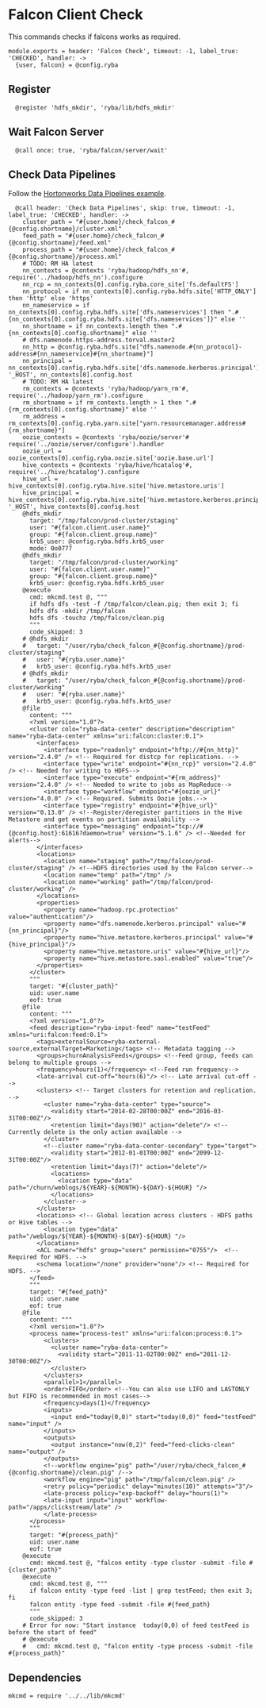 
# Falcon Client Check

This commands checks if falcons works as required.

    module.exports = header: 'Falcon Check', timeout: -1, label_true: 'CHECKED', handler: ->
      {user, falcon} = @config.ryba

## Register

      @register 'hdfs_mkdir', 'ryba/lib/hdfs_mkdir'

## Wait Falcon Server

      @call once: true, 'ryba/falcon/server/wait'

## Check Data Pipelines

Follow the [Hortonworks Data Pipelines example][dpe].

      @call header: 'Check Data Pipelines', skip: true, timeout: -1, label_true: 'CHECKED', handler: ->
        cluster_path = "#{user.home}/check_falcon_#{@config.shortname}/cluster.xml"
        feed_path = "#{user.home}/check_falcon_#{@config.shortname}/feed.xml"
        process_path = "#{user.home}/check_falcon_#{@config.shortname}/process.xml"
        # TODO: RM HA latest
        nn_contexts = @contexts 'ryba/hadoop/hdfs_nn'#, require('../hadoop/hdfs_nn').configure
        nn_rcp = nn_contexts[0].config.ryba.core_site['fs.defaultFS']
        nn_protocol = if nn_contexts[0].config.ryba.hdfs.site['HTTP_ONLY'] then 'http' else 'https'
        nn_nameservice = if nn_contexts[0].config.ryba.hdfs.site['dfs.nameservices'] then ".#{nn_contexts[0].config.ryba.hdfs.site['dfs.nameservices']}" else ''
        nn_shortname = if nn_contexts.length then ".#{nn_contexts[0].config.shortname}" else ''
        # dfs.namenode.https-address.torval.master2
        nn_http = @config.ryba.hdfs.site["dfs.namenode.#{nn_protocol}-address#{nn_nameservice}#{nn_shortname}"] 
        nn_principal = nn_contexts[0].config.ryba.hdfs.site['dfs.namenode.kerberos.principal'].replace '_HOST', nn_contexts[0].config.host
        # TODO: RM HA latest
        rm_contexts = @contexts 'ryba/hadoop/yarn_rm'#, require('../hadoop/yarn_rm').configure
        rm_shortname = if rm_contexts.length > 1 then ".#{rm_contexts[0].config.shortname}" else ''
        rm_address = rm_contexts[0].config.ryba.yarn.site["yarn.resourcemanager.address#{rm_shortname}"]
        oozie_contexts = @contexts 'ryba/oozie/server'# require('../oozie/server/configure').handler
        oozie_url = oozie_contexts[0].config.ryba.oozie.site['oozie.base.url']
        hive_contexts = @contexts 'ryba/hive/hcatalog'#, require('../hive/hcatalog').configure
        hive_url = hive_contexts[0].config.ryba.hive.site['hive.metastore.uris']
        hive_principal = hive_contexts[0].config.ryba.hive.site['hive.metastore.kerberos.principal'].replace '_HOST', hive_contexts[0].config.host
        @hdfs_mkdir
          target: "/tmp/falcon/prod-cluster/staging"
          user: "#{falcon.client.user.name}"
          group: "#{falcon.client.group.name}"
          krb5_user: @config.ryba.hdfs.krb5_user
          mode: 0o0777
        @hdfs_mkdir
          target: "/tmp/falcon/prod-cluster/working"
          user: "#{falcon.client.user.name}"
          group: "#{falcon.client.group.name}"
          krb5_user: @config.ryba.hdfs.krb5_user
        @execute
          cmd: mkcmd.test @, """
          if hdfs dfs -test -f /tmp/falcon/clean.pig; then exit 3; fi
          hdfs dfs -mkdir /tmp/falcon
          hdfs dfs -touchz /tmp/falcon/clean.pig
          """
          code_skipped: 3
        # @hdfs_mkdir
        #   target: "/user/ryba/check_falcon_#{@config.shortname}/prod-cluster/staging"
        #   user: "#{ryba.user.name}"
        #   krb5_user: @config.ryba.hdfs.krb5_user
        # @hdfs_mkdir
        #   target: "/user/ryba/check_falcon_#{@config.shortname}/prod-cluster/working"
        #   user: "#{ryba.user.name}"
        #   krb5_user: @config.ryba.hdfs.krb5_user
        @file
          content: """
          <?xml version="1.0"?>
          <cluster colo="ryba-data-center" description="description" name="ryba-data-center" xmlns="uri:falcon:cluster:0.1">    
            <interfaces>
              <interface type="readonly" endpoint="hftp://#{nn_http}" version="2.4.0" /> <!-- Required for distcp for replications. -->
              <interface type="write" endpoint="#{nn_rcp}" version="2.4.0" /> <!-- Needed for writing to HDFS-->
              <interface type="execute" endpoint="#{rm_address}" version="2.4.0" /> <!-- Needed to write to jobs as MapReduce-->
              <interface type="workflow" endpoint="#{oozie_url}" version="4.0.0" /> <!-- Required. Submits Oozie jobs.-->
              <interface type="registry" endpoint="#{hive_url}" version="0.13.0" /> <!--Register/deregister partitions in the Hive Metastore and get events on partition availability -->
              <interface type="messaging" endpoint="tcp://#{@config.host}:61616?daemon=true" version="5.1.6" /> <!--Needed for alerts-->
            </interfaces>
            <locations>
              <location name="staging" path="/tmp/falcon/prod-cluster/staging" /> <!--HDFS directories used by the Falcon server-->
              <location name="temp" path="/tmp" />
              <location name="working" path="/tmp/falcon/prod-cluster/working" />
            </locations>
            <properties>
              <property name="hadoop.rpc.protection" value="authentication"/>
              <property name="dfs.namenode.kerberos.principal" value="#{nn_principal}"/>
              <property name="hive.metastore.kerberos.principal" value="#{hive_principal}"/>
              <property name="hive.metastore.uris" value="#{hive_url}"/>
              <property name="hive.metastore.sasl.enabled" value="true"/>
            </properties>
          </cluster>
          """
          target: "#{cluster_path}"
          uid: user.name
          eof: true
        @file
          content: """
          <?xml version="1.0"?>
          <feed description="ryba-input-feed" name="testFeed" xmlns="uri:falcon:feed:0.1">
            <tags>externalSource=ryba-external-source,externalTarget=Marketing</tags> <!-- Metadata tagging -->
            <groups>churnAnalysisFeeds</groups> <!--Feed group, feeds can belong to multiple groups -->
            <frequency>hours(1)</frequency> <!--Feed run frequency-->  
            <late-arrival cut-off="hours(6)"/> <!-- Late arrival cut-off -->
            <clusters> <!-- Target clusters for retention and replication. -->
              <cluster name="ryba-data-center" type="source">
                <validity start="2014-02-28T00:00Z" end="2016-03-31T00:00Z"/>
                <retention limit="days(90)" action="delete"/> <!--Currently delete is the only action available -->
              </cluster>
              <!--cluster name="ryba-data-center-secondary" type="target">
                <validity start="2012-01-01T00:00Z" end="2099-12-31T00:00Z"/>
                <retention limit="days(7)" action="delete"/>
                <locations>
                  <location type="data" path="/churn/weblogs/${YEAR}-${MONTH}-${DAY}-${HOUR} "/>
                </locations>
              </cluster-->
            </clusters>
            <locations> <!-- Global location across clusters - HDFS paths or Hive tables -->
              <location type="data" path="/weblogs/${YEAR}-${MONTH}-${DAY}-${HOUR} "/>
            </locations>
            <ACL owner="hdfs" group="users" permission="0755"/>  <!-- Required for HDFS. -->
            <schema location="/none" provider="none"/> <!-- Required for HDFS. -->
          </feed>
          """
          target: "#{feed_path}"
          uid: user.name
          eof: true
        @file
          content: """
          <?xml version="1.0"?>
          <process name="process-test" xmlns="uri:falcon:process:0.1">
              <clusters>
                <cluster name="ryba-data-center">
                  <validity start="2011-11-02T00:00Z" end="2011-12-30T00:00Z"/>
                </cluster>
              </clusters>
              <parallel>1</parallel>
              <order>FIFO</order> <!--You can also use LIFO and LASTONLY but FIFO is recommended in most cases--> 
              <frequency>days(1)</frequency> 
              <inputs>
                <input end="today(0,0)" start="today(0,0)" feed="testFeed" name="input" />
              </inputs>
              <outputs>
                <output instance="now(0,2)" feed="feed-clicks-clean" name="output" />
              </outputs>
              <!--workflow engine="pig" path="/user/ryba/check_falcon_#{@config.shortname}/clean.pig" /-->
              <workflow engine="pig" path="/tmp/falcon/clean.pig" />
              <retry policy="periodic" delay="minutes(10)" attempts="3"/>
              <late-process policy="exp-backoff" delay="hours(1)">
              <late-input input="input" workflow-path="/apps/clickstream/late" />
              </late-process>
          </process>
          """
          target: "#{process_path}"
          uid: user.name
          eof: true
        @execute
          cmd: mkcmd.test @, "falcon entity -type cluster -submit -file #{cluster_path}"
        @execute
          cmd: mkcmd.test @, """
          if falcon entity -type feed -list | grep testFeed; then exit 3; fi
          falcon entity -type feed -submit -file #{feed_path}
          """
          code_skipped: 3
        # Error for now: "Start instance  today(0,0) of feed testFeed is before the start of feed"
        # @execute
        #   cmd: mkcmd.test @, "falcon entity -type process -submit -file #{process_path}"

## Dependencies

    mkcmd = require '../../lib/mkcmd'

[dpe]: http://docs.hortonworks.com/HDPDocuments/HDP2/HDP-2.1.3/bk_falcon/content/ch_falcon_data_pipelines.html

